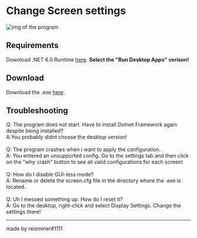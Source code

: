 # Change Screen settings

![img of the program](https://cdn.upload.systems/uploads/PRP0tJ71.png)

## Requirements

Download .NET 6.0 Runtime [here](https://dotnet.microsoft.com/en-us/download/dotnet/6.0/runtime). **Select the "Run
Desktop Apps" verison!**

## Download

Download the .exe [here](https://github.com/ReisMiner/change-screen-settings/releases).


## Troubleshooting

Q: The program does not start. Have to install Dotnet Framework again despite being installed?<br>
A:You probably didnt choose the desktop version!<br>
<br>
Q: The program crashes when i want to apply the configuration.<br>
A: You entered an unsupported config. Go to the settings tab and then click on the "why crash" button to see all valid configurations for each screen!<br>
<br>
Q: How do I disable GUI-less mode?<br>
A: Rename or delete the screen.cfg file in the directory where the .exe is located.<br>
<br>
Q: Uh I messed something up. How do I reset it?<br>
A: Go to the desktop, right-click and select Display Settings. Change the settings there!<br>

---
made by reisminer#1111
